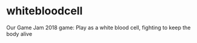 # whitebloodcell
Our Game Jam 2018 game: Play as a white blood cell, fighting to keep the body alive